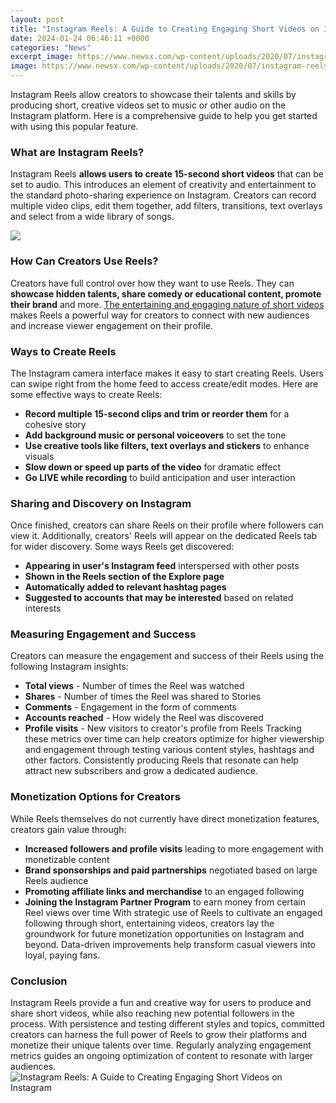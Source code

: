 ```yaml
---
layout: post
title: "Instagram Reels: A Guide to Creating Engaging Short Videos on Instagram"
date: 2024-01-24 06:46:11 +0000
categories: "News"
excerpt_image: https://www.newsx.com/wp-content/uploads/2020/07/instagram-reels-272414-L3w2yJcC.jpg
image: https://www.newsx.com/wp-content/uploads/2020/07/instagram-reels-272414-L3w2yJcC.jpg
---
```


Instagram Reels allow creators to showcase their talents and skills by producing short, creative videos set to music or other audio on the Instagram platform. Here is a comprehensive guide to help you get started with using this popular feature.
### What are Instagram Reels?
Instagram Reels **allows users to create 15-second short videos** that can be set to audio. This introduces an element of creativity and entertainment to the standard photo-sharing experience on Instagram. Creators can record multiple video clips, edit them together, add filters, transitions, text overlays and select from a wide library of songs. 

![](https://cdn.mos.cms.futurecdn.net/i6sT9dpeVRxBhLMHtg4ptL-1200-80.jpg)
### How Can Creators Use Reels?
Creators have full control over how they want to use Reels. They can **showcase hidden talents, share comedy or educational content, promote their brand** and more. [The entertaining and engaging nature of short videos](https://store.fi.io.vn/chihuahuadog-owner-definition-funny-gift-idea-for-chihuahua-dog-owner3361-t-shirt) makes Reels a powerful way for creators to connect with new audiences and increase viewer engagement on their profile.
### Ways to Create Reels
The Instagram camera interface makes it easy to start creating Reels. Users can swipe right from the home feed to access create/edit modes. Here are some effective ways to create Reels:
- **Record multiple 15-second clips and trim or reorder them** for a cohesive story
- **Add background music or personal voiceovers** to set the tone 
- **Use creative tools like filters, text overlays and stickers** to enhance visuals
- **Slow down or speed up parts of the video** for dramatic effect
- **Go LIVE while recording** to build anticipation and user interaction
### Sharing and Discovery on Instagram  
Once finished, creators can share Reels on their profile where followers can view it. Additionally, creators' Reels will appear on the dedicated Reels tab for wider discovery. Some ways Reels get discovered:
- **Appearing in user's Instagram feed** interspersed with other posts
- **Shown in the Reels section of the Explore page**
- **Automatically added to relevant hashtag pages**
- **Suggested to accounts that may be interested** based on related interests
### Measuring Engagement and Success
Creators can measure the engagement and success of their Reels using the following Instagram insights:
- **Total views** - Number of times the Reel was watched 
- **Shares** - Number of times the Reel was shared to Stories
- **Comments** - Engagement in the form of comments
- **Accounts reached** - How widely the Reel was discovered
- **Profile visits** - New visitors to creator's profile from Reels
Tracking these metrics over time can help creators optimize for higher viewership and engagement through testing various content styles, hashtags and other factors. Consistently producing Reels that resonate can help attract new subscribers and grow a dedicated audience.
### Monetization Options for Creators  
While Reels themselves do not currently have direct monetization features, creators gain value through: 
- **Increased followers and profile visits** leading to more engagement with monetizable content 
- **Brand sponsorships and paid partnerships** negotiated based on large Reels audience
- **Promoting affiliate links and merchandise** to an engaged following
- **Joining the Instagram Partner Program** to earn money from certain Reel views over time
With strategic use of Reels to cultivate an engaged following through short, entertaining videos, creators lay the groundwork for future monetization opportunities on Instagram and beyond. Data-driven improvements help transform casual viewers into loyal, paying fans.
### Conclusion
Instagram Reels provide a fun and creative way for users to produce and share short videos, while also reaching new potential followers in the process. With persistence and testing different styles and topics, committed creators can harness the full power of Reels to grow their platforms and monetize their unique talents over time. Regularly analyzing engagement metrics guides an ongoing optimization of content to resonate with larger audiences.
![Instagram Reels: A Guide to Creating Engaging Short Videos on Instagram](https://www.newsx.com/wp-content/uploads/2020/07/instagram-reels-272414-L3w2yJcC.jpg)